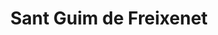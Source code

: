 ---
title: Sant Guim de Freixenet
url: /sant-guim-de-freixenet/
latitude: 41.653
longitude: 1.421
---